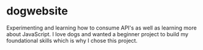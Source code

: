 # dogwebsite
Experimenting and learning how to consume API's as well as learning more about JavaScript. I love dogs and wanted a beginner project to build my foundational skills which is why I chose this project. 
